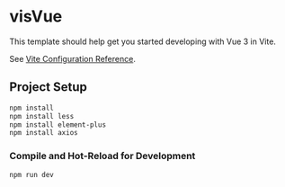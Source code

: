 # visVue

This template should help get you started developing with Vue 3 in Vite.

See [Vite Configuration Reference](https://vitejs.dev/config/).

## Project Setup

```sh
npm install
npm install less
npm install element-plus
npm install axios
```

### Compile and Hot-Reload for Development

```sh
npm run dev
```

